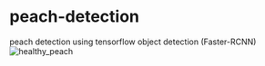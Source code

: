 # peach-detection
peach detection using tensorflow object detection (Faster-RCNN)
![healthy_peach](https://user-images.githubusercontent.com/59274413/92202914-faf66180-eeba-11ea-91f5-6e1e9db1e356.png)
